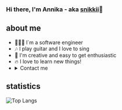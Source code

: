 ### Hi there, I'm Annika - aka [snikkii](https://github.com/snikkii)👋

## about me

- 👩🏽‍💻 I´m a software engineer
- 🎶 I play guitar and I love to sing
- 💫 I'm creative and easy to get enthusiastic
- 🔥 I love to learn new things!
- <details>
  <summary>Contact me</summary>
  <img alt="Discord" width="16px" style="display: inline; margin-right: 10px" src="https://cdn.iconscout.com/icon/free/png-512/discord-3-569463.png" /> <a href="https://discordapp.com/users/692459595150524537/">anniaka#0574</a>
</details>

## statistics

![Top Langs](https://github-readme-stats.vercel.app/api/top-langs/?username=snikkii)

<!--
**snikkii/snikkii** is a ✨ _special_ ✨ repository because its `README.md` (this file) appears on your GitHub profile.

Here are some ideas to get you started:

- 🔭 I’m currently working on ...
- 🌱 I’m currently learning ...
- 👯 I’m looking to collaborate on ...
- 🤔 I’m looking for help with ...
- 💬 Ask me about ...
- 📫 How to reach me: ...
- 😄 Pronouns: ...
- ⚡ Fun fact: ...
-->
